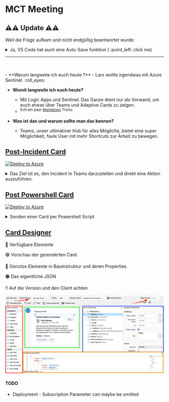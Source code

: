 # MCT Meeting

## :warning::warning: Update :warning::warning:
Weil die Frage aufkam und nicht endgültig beantwortet wurde:
<details> 
<summary>Ja, VS Code hat auch eine Auto-Save funktion ( :point_left: click me)
</summary><br>
Geht in die Einstellungen:

![Settings](imgs/openSettings.png)

und sucht in der globalen Suche nach "`Auto Save`".<br>
Ihr bekommt verschiede Vorschläge nach welcher Methodik er speichern soll.

![AutoSave](imgs/autoSave.png)
</details> 

---
<br>
<br>
- **Warum langweile ich euch heute ?**
  - Lars wollte irgendwas mit Azure Sentinel. :roll_eyes:

- **Womit langweile ich euch heute?**
  - Mit Logic Apps und Sentinel. Das Ganze dient nur als Vorwand, um euch etwas über Teams und Adaptive Cards zu zeigen.
  - <sup> Evtl ein paar [Markdown](https://docs.github.com/en/enterprise-cloud@latest/get-started/writing-on-github/getting-started-with-writing-and-formatting-on-github/quickstart-for-writing-on-github) Tricks </sup>

- **Was ist das und warum sollte man das kennen?**
  - Teams, unser ultimativer Hub für alles Mögliche, bietet eine super Möglichkeit, faule User mit mehr Shortcuts zur Arbeit zu bewegen.


## [Post-Incident Card](Logic%20Apps/readme.md) 

[![Deploy to Azure](https://aka.ms/deploytoazurebutton)](https://portal.azure.com/#create/Microsoft.Template/uri/https%3a%2f%2fraw.githubusercontent.com%2fStyx665%2fMCTMeeting%2fmain%2fLogic%2520Apps%2fSentinelPostCard.json)

<details>
<summary> Das Ziel ist es, den Incident in Teams darzustellen und direkt eine Aktion auszuführen. </summary> 

![Rendered Card](imgs/Card.png)

Im Fall von Azure Sentinel erfolgt dies über eine Azure Logic App.

![Overview](imgs/Overview.png)

Der Workflow besteht aus einem Trigger und mindestens einer Aktion. Bei Meldung eines Incidents an Sentinel erhalten wir die Information, dass ein Incident mit ```ARM ID XY``` ausgelöst wurde. Über diese Info gelangen wir an alle weiteren Details. Beispielhaft suchen wir Empfänger und Absender einer Mail, indem wir die Entities durchsuchen.

![Loop Entities](imgs/loopEntities.png)

Ein Incident hat i.d.R. verschiedene Arten von Entities, wir interessieren uns für ```MailMessage```.

![Check Kind](imgs/checkKind.png)

Zum einfacheren Verarbeiten wird das JSON-Objekt geparst, somit haben wir direkten Zugriff auf alle Felder.

Anschließend fügen wir alle dynamischen Werte, also alles, was sich bei jedem neuen Durchlauf ändern kann, in die Card ein.

![Dynamic Values Card](imgs/CardDynValues.png)

Vor dem Posten der Card in den Channel entscheiden wir, abhängig von der ```Severity```, in welchen Channel wir was posten wollen.

![Check Severity](imgs/checkSeverity.png)

Für alle ernsten Incidents (```High```) posten wir die Card, um schnell die wichtigsten Schritte einzuleiten. Alle anderen Incidents werden als einfache Nachricht gepostet.

Wenn eine Aktion ausgeführt werden soll, warten wir auf die ```Response```.

![Card Response](imgs/postCardWaitResponse.png)

Die Aktion können wir selbst definieren und abfragen. Auf den zurückgegebenen Return-Wert wird dann entsprechend reagiert.

```json
{
  "actions": [
    {
      "title": "Disable User",    #<----- Return-Wert
      "type": "Action.Submit",
    },
    {
      "title": "Close Incident",  #<----- Return-Wert
      "type": "Action.Submit"
    }
  ],
  "type": "ActionSet"
}
```
</details>

## [Post Powershell Card](Powershell/readme.md)

[![Deploy to Azure](https://aka.ms/deploytoazurebutton)](https://portal.azure.com/#create/Microsoft.Template/uri/https%3A%2F%2Fraw.githubusercontent.com%2FStyx665%2FMCTMeeting%2Fmain%2FLogic%2520Apps%2FCardResponse.json)

<details>
<summary>Senden einer Card per Powershell Script</summary>

Im Verzeichnis `powershell` befindet sich ein Skript für den Versand einer Adaptive Card in einen Teams-Channel. Hierfür ist die Einrichtung eines [Incoming Webhooks](https://shorturl.at/nxYZ8) erforderlich.

Das Skript liest eine vorgefertigte Card und ersetzt dynamisch vordefinierte Werte. Die fertige Card wird daraufhin in einen Teams-Channel gepostet.

Die "Disable User" Card-Action Endpoint verweist auf eine Logic App mit HTTP-Trigger.

![Action Response PwrShll](imgs/pwrshllResponse.png)

</details>

## [Card Designer](https://adaptivecards.io/designer/)

:red_circle: Verfügbare Elemente

:green_circle: Vorschau der gerenderten Card

:large_blue_circle: Genutze Elemente in Baumstruktur und deren Properties

:orange_circle: Das eigentliche JSON

:bangbang: Auf die Version und den Client achten

![Card Designer](imgs/CardDesigner.png)

#### TODO 
- Deployment - Subscription Parameter can maybe be omitted
